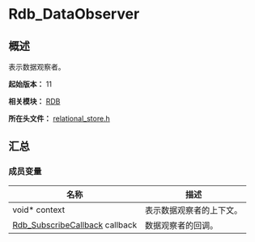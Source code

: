 # Rdb_DataObserver
<!--Kit: ArkData-->
<!--Subsystem: DistributedDataManager-->
<!--Owner: @baijidong-->
<!--Designer: @widecode; @htt1997-->
<!--Tester: @yippo; @logic42-->
<!--Adviser: @ge-yafang-->

## 概述

表示数据观察者。

**起始版本：** 11

**相关模块：** [RDB](capi-rdb.md)

**所在头文件：** [relational_store.h](capi-relational-store-h.md)

## 汇总

### 成员变量

| 名称                                                         | 描述                     |
| ------------------------------------------------------------ | ------------------------ |
| void* context                                                | 表示数据观察者的上下文。 |
| [Rdb_SubscribeCallback](capi-rdb-rdb-subscribecallback.md) callback | 数据观察者的回调。       |

